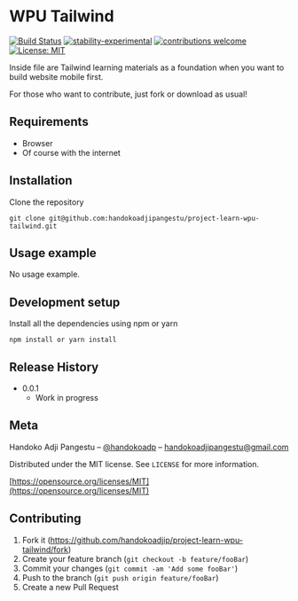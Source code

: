 # WPU Tailwind

[![Build Status](https://travis-ci.org/dwyl/esta.svg?branch=master)](https://github.com/handokoadjip/project-learn-wpu-tailwind)
[![stability-experimental](https://img.shields.io/badge/stability-experimental-orange.svg)](https://github.com/handokoadjip/project-learn-wpu-tailwind)
[![contributions welcome](https://img.shields.io/badge/contributions-welcome-brightgreen.svg?style=flat)](https://github.com/handokoadjip/project-learn-wpu-tailwind/fork)
[![License: MIT](https://img.shields.io/badge/License-MIT-yellow.svg)](https://opensource.org/licenses/MIT)

Inside file are Tailwind learning materials as a foundation when you want to build website mobile first.

For those who want to contribute, just fork or download as usual!

## Requirements

- Browser
- Of course with the internet

## Installation

Clone the repository

    git clone git@github.com:handokoadjipangestu/project-learn-wpu-tailwind.git

## Usage example

No usage example.

## Development setup

Install all the dependencies using npm or yarn

    npm install or yarn install

## Release History

- 0.0.1
  - Work in progress

## Meta

Handoko Adji Pangestu – [@handokoadp](https://www.instagram.com/handokoadp/) – handokoadjipangestu@gmail.com

Distributed under the MIT license. See `LICENSE` for more information.

[https://opensource.org/licenses/MIT](https://opensource.org/licenses/MIT)

## Contributing

1. Fork it (<https://github.com/handokoadjip/project-learn-wpu-tailwind/fork>)
2. Create your feature branch (`git checkout -b feature/fooBar`)
3. Commit your changes (`git commit -am 'Add some fooBar'`)
4. Push to the branch (`git push origin feature/fooBar`)
5. Create a new Pull Request
